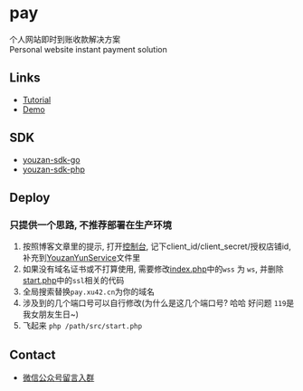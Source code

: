 # pay
个人网站即时到账收款解决方案  
Personal website instant payment solution   
 
## Links
- [Tutorial](https://blog.xu42.cn/2017/11/26/person-website-instant-payment-solution/)
- [Demo](https://pay.xu42.cn)

## SDK
- [youzan-sdk-go](https://github.com/xu42/youzan-sdk-go)
- [youzan-sdk-php](https://github.com/xu42/youzan-sdk-php)

## Deploy
### 只提供一个思路, 不推荐部署在生产环境

1. 按照博客文章里的提示, 打开[控制台](https://console.youzanyun.com/application/setting), 记下client_id/client_secret/授权店铺id, 补充到[YouzanYunService](src/Service/YouzanYunService.php)文件里
2. 如果没有域名证书或不打算使用, 需要修改[index.php](public/index.html)中的`wss` 为 `ws`, 并删除[start.php](src/start.php)中的`ssl`相关的代码
3. 全局搜索替换`pay.xu42.cn`为你的域名
4. 涉及到的几个端口号可以自行修改(为什么是这几个端口号? 哈哈 好问题 `119`是我女朋友生日~)
5. 飞起来 `php /path/src/start.php`
 
## Contact
 - [微信公众号留言入群](https://open.weixin.qq.com/qr/code?username=gh_4a7a236c1af2)
 
